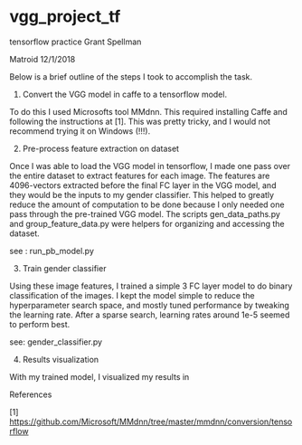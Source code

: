 # vgg_project_tf
tensorflow practice 
Grant Spellman

Matroid 12/1/2018

Below is a brief outline of the steps I took to accomplish the task.


1) Convert the VGG model in caffe to a tensorflow model.
	
To do this I used Microsofts tool MMdnn. This required installing Caffe and following the instructions at [1]. This was pretty tricky, and I would not recommend trying it on Windows (!!!).  

2) Pre-process feature extraction on dataset

Once I was able to load the VGG model in tensorflow, I made one pass over the entire dataset to extract features for each image. The features are 4096-vectors extracted before the final FC layer in the VGG model, and they would be the inputs to my gender classifier. This helped to greatly reduce the amount of computation to be done because I only needed one pass through the pre-trained VGG model. The scripts gen_data_paths.py and group_feature_data.py were helpers for organizing and accessing the dataset.  

see : run_pb_model.py

3) Train gender classifier

Using these image features, I trained a simple 3 FC layer model to do binary classification of the images. I kept the model simple to reduce the hyperparameter search space, and mostly tuned performance by tweaking the learning rate. After a sparse search, learning rates around 1e-5 seemed to perform best. 

see: gender_classifier.py

4) Results visualization 

With my trained model, I visualized my results in 















References

[1] https://github.com/Microsoft/MMdnn/tree/master/mmdnn/conversion/tensorflow